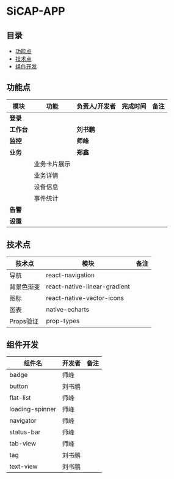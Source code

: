 # SiCAP-APP

## 目录
* [功能点](#功能点)
* [技术点](#技术点)
* [组件开发](#组件开发)

## 功能点

| 模块 | 功能 | 负责人/开发者 | 完成时间 | 备注 |
| --- | --- | --- | --- | --- |
| **登录** |  |  |  |  |
| **工作台** |  | **刘书鹏** |  |  |
| **监控** |  | **师峰** |  |  |
| **业务** |  | **郑鑫** |  |  |
|  | 业务卡片展示 |  |  |  |
|  | 业务详情 |  |  |  |
|  | 设备信息 |  |  |  |
|  | 事件统计 |  |  |  |
| **告警** |  |  |  |  |
| **设置** |  |  |  |  |

## 技术点
| 技术点 | 模块 | 备注 |
| --- | --- | --- |
| 导航 | react-navigation |  |
| 背景色渐变 | react-native-linear-gradient |  |
| 图标 | react-native-vector-icons |  |
| 图表 | native-echarts |  |
| Props验证 | prop-types |  |

## 组件开发
| 组件名 | 开发者 | 备注 |
| --- | --- | --- |
| badge | 师峰 |  |
| button | 刘书鹏 |  |
| flat-list | 师峰 |  |
| loading-spinner | 师峰 |  |
| navigator | 师峰 |  |
| status-bar | 师峰 |  |
| tab-view | 师峰 |  |
| tag | 刘书鹏 |  |
| text-view | 刘书鹏 |  |
